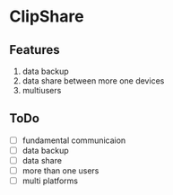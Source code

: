 # ClipShare

## Features

1. data backup
2. data share between more one devices
3. multiusers


## ToDo

- [ ] fundamental communicaion
- [ ] data backup
- [ ] data share
- [ ] more than one users
- [ ] multi platforms
